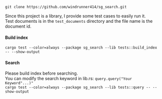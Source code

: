 `git clone https://github.com/windrunner414/sg_search.git`

Since this project is a library, I provide some test cases to easily run it.  
Test documents is in the `test_documents` directory and the file name is the document id.

#### Build index
`cargo test --color=always --package sg_search --lib tests::build_index -- --show-output`
#### Search
Please build index before searching.  
You can modify the search keyword in lib.rs: `query.query("Your Keyword"...)"`  
`cargo test --color=always --package sg_search --lib tests::query -- --show-output`